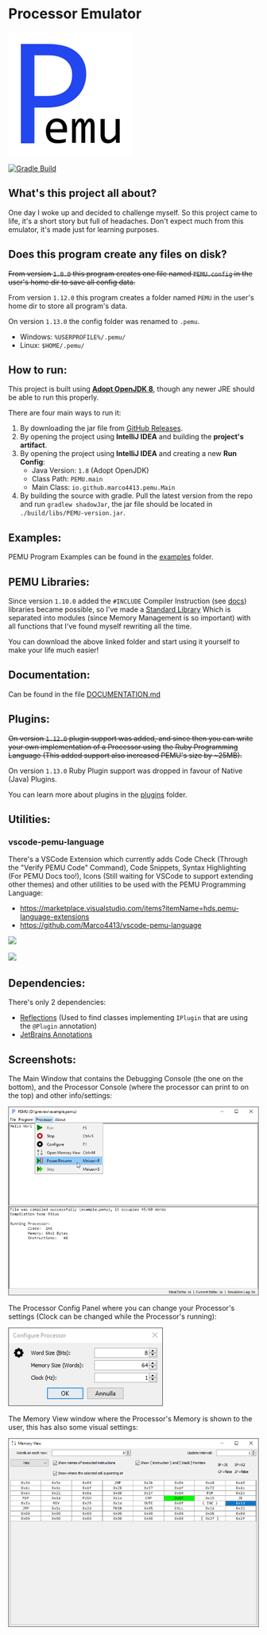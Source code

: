 # Processor Emulator

![PEMU Logo](logo.png)

[![Gradle Build](https://github.com/Marco4413/ProcessorEmulator/actions/workflows/gradle.yml/badge.svg)](https://github.com/Marco4413/ProcessorEmulator/actions/workflows/gradle.yml)

## What's this project all about?

One day I woke up and decided to challenge myself.
So this project came to life, it's a short story but full of headaches.
Don't expect much from this emulator, it's made just for learning purposes.

## Does this program create any files on disk?

~~From version `1.0.0` this program creates one file named `PEMU.config` in the user's home dir to save all config data.~~

From version `1.12.0` this program creates a folder named `PEMU` in the user's home dir to store all program's data.

On version `1.13.0` the config folder was renamed to `.pemu`.

 - Windows: `%USERPROFILE%/.pemu/`
 - Linux: `$HOME/.pemu/`

## How to run:

This project is built using [**Adopt OpenJDK 8**](https://adoptopenjdk.net/?variant=openjdk8&jvmVariant=hotspot),
though any newer JRE should be able to run this properly.

There are four main ways to run it:
 1. By downloading the jar file from [GitHub Releases](https://github.com/Marco4413/ProcessorEmulator/releases).
 2. By opening the project using **IntelliJ IDEA** and building the **project's artifact**.
 3. By opening the project using **IntelliJ IDEA** and creating a new **Run Config**:
    - Java Version: `1.8` (Adopt OpenJDK)
    - Class Path: `PEMU.main`
    - Main Class: `io.github.marco4413.pemu.Main`
 4. By building the source with gradle. Pull the latest version from the repo and run `gradlew shadowJar`,
    the jar file should be located in `./build/libs/PEMU-version.jar`.

## Examples:

PEMU Program Examples can be found in the [examples](examples)
folder.

## PEMU Libraries:

Since version `1.10.0` added the `#INCLUDE` Compiler Instruction (see [docs](#documentation)) libraries became possible,
so I've made a [Standard Library](https://github.com/Marco4413/pemu-stdlib) Which is separated
into modules (since Memory Management is so important) with all functions that I've found myself rewriting all the time.

You can download the above linked folder and start using it yourself to make your life much easier!

## Documentation:

Can be found in the file [DOCUMENTATION.md](DOCUMENTATION.md)

## Plugins:

~~On version `1.12.0` plugin support was added, and since then you can write your own implementation of a Processor using~~
~~the Ruby Programming Language (This added support also increased PEMU's size by \~25MB).~~

On version `1.13.0` Ruby Plugin support was dropped in favour of Native (Java) Plugins.

You can learn more about plugins in the [plugins](plugins/README.md)
folder.

## Utilities:

### vscode-pemu-language

There's a VSCode Extension which currently adds Code Check (Through the "Verify PEMU Code" Command), Code Snippets,
Syntax Highlighting (For PEMU Docs too!), Icons (Still waiting for VSCode to support extending other themes) and other
utilities to be used with the PEMU Programming Language:

 - https://marketplace.visualstudio.com/items?itemName=hds.pemu-language-extensions
 - https://github.com/Marco4413/vscode-pemu-language

![](https://raw.githubusercontent.com/Marco4413/vscode-pemu-language/master/pemu-language-extension.verify-code.gif)

![](https://raw.githubusercontent.com/Marco4413/vscode-pemu-language/master/pemu-language-extension.snippets.gif)

## Dependencies:

There's only 2 dependencies:
 - [Reflections](https://github.com/ronmamo/reflections) (Used to find classes implementing `IPlugin` that are using the `@Plugin` annotation)
 - [JetBrains Annotations](https://github.com/JetBrains/java-annotations)

## Screenshots:

The Main Window that contains the Debugging Console (the one on the bottom), and the Processor Console (where the
processor can print to on the top) and other info/settings:

![](preview_main_window.png)

The Processor Config Panel where you can change your Processor's settings
(Clock can be changed while the Processor's running):

![](preview_processor_config.png)

The Memory View window where the Processor's Memory is shown to the user, this has also some visual settings:

![](preview_memory_view.png)

